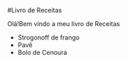 #Livro de Receitas

Olá!Bem vindo a meu livro de Receitas

 - Strogonoff de frango
 - Pavê
 - Bolo de Cenoura
